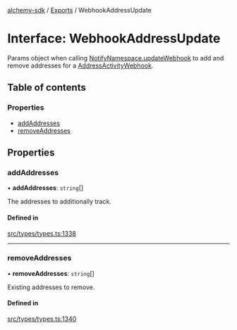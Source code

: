 [alchemy-sdk](../README.md) / [Exports](../modules.md) / WebhookAddressUpdate

# Interface: WebhookAddressUpdate

Params object when calling [NotifyNamespace.updateWebhook](../classes/NotifyNamespace.md#updatewebhook) to add and
remove addresses for a [AddressActivityWebhook](AddressActivityWebhook.md).

## Table of contents

### Properties

- [addAddresses](WebhookAddressUpdate.md#addaddresses)
- [removeAddresses](WebhookAddressUpdate.md#removeaddresses)

## Properties

### addAddresses

• **addAddresses**: `string`[]

The addresses to additionally track.

#### Defined in

[src/types/types.ts:1338](https://github.com/alchemyplatform/alchemy-sdk-js/blob/44aa50c/src/types/types.ts#L1338)

___

### removeAddresses

• **removeAddresses**: `string`[]

Existing addresses to remove.

#### Defined in

[src/types/types.ts:1340](https://github.com/alchemyplatform/alchemy-sdk-js/blob/44aa50c/src/types/types.ts#L1340)
